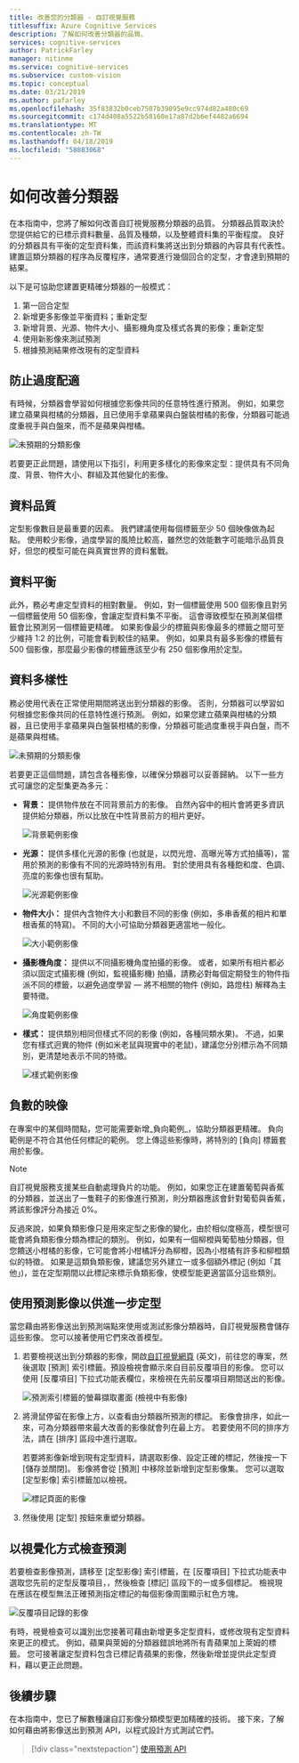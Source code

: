 ```yaml
---
title: 改善您的分類器 - 自訂視覺服務
titlesuffix: Azure Cognitive Services
description: 了解如何改善分類器的品質。
services: cognitive-services
author: PatrickFarley
manager: nitinme
ms.service: cognitive-services
ms.subservice: custom-vision
ms.topic: conceptual
ms.date: 03/21/2019
ms.author: pafarley
ms.openlocfilehash: 35f83832b0ceb7507b39095e9cc974d82a480c69
ms.sourcegitcommit: c174d408a5522b58160e17a87d2b6ef4482a6694
ms.translationtype: MT
ms.contentlocale: zh-TW
ms.lasthandoff: 04/18/2019
ms.locfileid: "58883068"
---
```

# <a name="how-to-improve-your-classifier"></a>如何改善分類器

在本指南中，您將了解如何改善自訂視覺服務分類器的品質。 分類器品質取決於您提供給它的已標示資料數量、品質及種類，以及整體資料集的平衡程度。 良好的分類器具有平衡的定型資料集，而該資料集將送出到分類器的內容具有代表性。 建置這類分類器的程序為反覆程序，通常要進行幾個回合的定型，才會達到預期的結果。

以下是可協助您建置更精確分類器的一般模式：

1. 第一回合定型
1. 新增更多影像並平衡資料；重新定型
1. 新增背景、光源、物件大小、攝影機角度及樣式各異的影像；重新定型
1. 使用新影像來測試預測
1. 根據預測結果修改現有的定型資料

## <a name="prevent-overfitting"></a>防止過度配適

有時候，分類器會學習如何根據您影像共同的任意特性進行預測。 例如，如果您建立蘋果與柑橘的分類器，且已使用手拿蘋果與白盤裝柑橘的影像，分類器可能過度重視手與白盤來，而不是蘋果與柑橘。

![未預期的分類影像](./media/getting-started-improving-your-classifier/unexpected.png)

若要更正此問題，請使用以下指引，利用更多樣化的影像來定型：提供具有不同角度、背景、物件大小、群組及其他變化的影像。

## <a name="data-quantity"></a>資料品質

定型影像數目是最重要的因素。 我們建議使用每個標籤至少 50 個映像做為起點。 使用較少影像，過度學習的風險比較高，雖然您的效能數字可能暗示品質良好，但您的模型可能在與真實世界的資料奮戰。 

## <a name="data-balance"></a>資料平衡

此外，務必考慮定型資料的相對數量。 例如，對一個標籤使用 500 個影像且對另一個標籤使用 50 個影像，會讓定型資料集不平衡。 這會導致模型在預測某個標籤會比預測另一個標籤更精確。 如果影像最少的標籤與影像最多的標籤之間可至少維持 1:2 的比例，可能會看到較佳的結果。 例如，如果具有最多影像的標籤有 500 個影像，那麼最少影像的標籤應該至少有 250 個影像用於定型。

## <a name="data-variety"></a>資料多樣性

務必使用代表在正常使用期間將送出到分類器的影像。 否則，分類器可以學習如何根據您影像共同的任意特性進行預測。 例如，如果您建立蘋果與柑橘的分類器，且已使用手拿蘋果與白盤裝柑橘的影像，分類器可能過度重視手與白盤，而不是蘋果與柑橘。

![未預期的分類影像](./media/getting-started-improving-your-classifier/unexpected.png)

若要更正這個問題，請包含各種影像，以確保分類器可以妥善歸納。 以下一些方式可讓您的定型集更為多元：

* __背景：__ 提供物件放在不同背景前方的影像。 自然內容中的相片會將更多資訊提供給分類器，所以比放在中性背景前方的相片更好。

    ![背景範例影像](./media/getting-started-improving-your-classifier/background.png)

* __光源：__ 提供多樣化光源的影像 (也就是，以閃光燈、高曝光等方式拍攝等)，當用於預測的影像有不同的光源時特別有用。 對於使用具有各種飽和度、色調、亮度的影像也很有幫助。

    ![光源範例影像](./media/getting-started-improving-your-classifier/lighting.png)

* __物件大小：__ 提供內含物件大小和數目不同的影像 (例如，多串香蕉的相片和單根香蕉的特寫)。 不同的大小可協助分類器更適當地一般化。

    ![大小範例影像](./media/getting-started-improving-your-classifier/size.png)

* __攝影機角度：__ 提供以不同攝影機角度拍攝的影像。 或者，如果所有相片都必須以固定式攝影機 (例如，監視攝影機) 拍攝，請務必對每個定期發生的物件指派不同的標籤，以避免過度學習 &mdash; 將不相關的物件 (例如，路燈柱) 解釋為主要特徵。

    ![角度範例影像](./media/getting-started-improving-your-classifier/angle.png)

* __樣式：__ 提供類別相同但樣式不同的影像 (例如，各種同類水果)。 不過，如果您有樣式迥異的物件 (例如米老鼠與現實中的老鼠)，建議您分別標示為不同類別，更清楚地表示不同的特徵。

    ![樣式範例影像](./media/getting-started-improving-your-classifier/style.png)

## <a name="negative-images"></a>負數的映像

在專案中的某個時間點，您可能需要新增_負向範例_，協助分類器更精確。 負向範例是不符合其他任何標記的範例。 您上傳這些影像時，將特別的 [負向] 標籤套用於影像。

> [!NOTE]
> 自訂視覺服務支援某些自動處理負片的功能。 例如，如果您正在建置葡萄與香蕉的分類器，並送出了一隻鞋子的影像進行預測，則分類器應該會針對葡萄與香蕉，將該影像評分為接近 0%。
> 
> 反過來說，如果負類影像只是用來定型之影像的變化，由於相似度極高，模型很可能會將負類影像分類為標記的類別。 例如，如果有一個柳橙與葡萄柚分類器，但您饋送小柑橘的影像，它可能會將小柑橘評分為柳橙，因為小柑橘有許多和柳橙類似的特徵。 如果是這類負類影像，建議您另外建立一或多個額外標記 (例如「其他」)，並在定型期間以此標記來標示負類影像，使模型能更適當區分這些類別。

## <a name="use-prediction-images-for-further-training"></a>使用預測影像以供進一步定型

當您藉由將影像送出到預測端點來使用或測試影像分類器時，自訂視覺服務會儲存這些影像。 您可以接著使用它們來改善模型。

1. 若要檢視送出到分類器的影像，開啟[自訂視覺網頁](https://customvision.ai) \(英文\)，前往您的專案，然後選取 [預測] 索引標籤。預設檢視會顯示來自目前反覆項目的影像。 您可以使用 [反覆項目] 下拉式功能表欄位，來檢視在先前反覆項目期間送出的影像。

    ![預測索引標籤的螢幕擷取畫面 (檢視中有影像)](./media/getting-started-improving-your-classifier/predictions.png)

2. 將滑鼠停留在影像上方，以查看由分類器所預測的標記。 影像會排序，如此一來，可為分類器帶來最大改善的影像就會列在最上方。 若要使用不同的排序方法，請在 [排序] 區段中進行選取。 

    若要將影像新增到現有定型資料，請選取影像、設定正確的標記，然後按一下 [儲存並關閉]。 影像將會從 [預測] 中移除並新增到定型影像集。 您可以選取 [定型影像] 索引標籤加以檢視。

    ![標記頁面的影像](./media/getting-started-improving-your-classifier/tag.png)

3. 然後使用 [定型] 按鈕來重塑分類器。

## <a name="visually-inspect-predictions"></a>以視覺化方式檢查預測

若要檢查影像預測，請移至 [定型影像] 索引標籤，在 [反覆項目] 下拉式功能表中選取您先前的定型反覆項目，，然後檢查 [標記] 區段下的一或多個標記。 檢視現在應該在模型無法正確預測指定標記的每個影像周圍顯示紅色方塊。

![反覆項目記錄的影像](./media/getting-started-improving-your-classifier/iteration.png)

有時，視覺檢查可以識別出您接著可藉由新增更多定型資料，或修改現有定型資料來更正的模式。 例如，蘋果與萊姆的分類器錯誤地將所有青蘋果加上萊姆的標籤。 您可接著讓定型資料包含已標記青蘋果的影像，然後新增並提供此定型資料，藉以更正此問題。

## <a name="next-steps"></a>後續步驟

在本指南中，您已了解數種讓自訂影像分類模型更加精確的技術。 接下來，了解如何藉由將影像送出到預測 API，以程式設計方式測試它們。

> [!div class="nextstepaction"]
> [使用預測 API](use-prediction-api.md)
